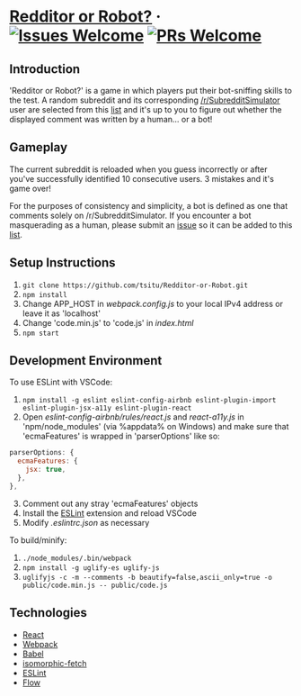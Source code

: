 # [Redditor or Robot?](https://tsitu.github.io/Redditor-or-Robot/) &middot; [![Issues Welcome](https://img.shields.io/badge/issues-welcome-brightgreen.svg)](https://github.com/tsitu/Redditor-or-Robot/issues) [![PRs Welcome](https://img.shields.io/badge/PRs-welcome-brightgreen.svg)](https://github.com/tsitu/Redditor-or-Robot/pulls)

## Introduction

'Redditor or Robot?' is a game in which players put their bot-sniffing skills to the test. A random subreddit and its corresponding [/r/SubredditSimulator](https://www.reddit.com/r/SubredditSimulator/comments/3g9ioz/what_is_rsubredditsimulator/) user are selected from this [list](https://github.com/tsitu/Redditor-or-Robot/blob/master/src/utils/ssbotlist.js) and it's up to you to figure out whether the displayed comment was written by a human... or a bot!

## Gameplay

The current subreddit is reloaded when you guess incorrectly or after you've successfully identified 10 consecutive users. 3 mistakes and it's game over!

For the purposes of consistency and simplicity, a bot is defined as one that comments solely on /r/SubredditSimulator. If you encounter a bot masquerading as a human, please submit an [issue](https://github.com/tsitu/Redditor-or-Robot/issues/new) so it can be added to this [list](https://github.com/tsitu/Redditor-or-Robot/blob/master/src/utils/commonbotlist.js).

## Setup Instructions

1. `git clone https://github.com/tsitu/Redditor-or-Robot.git`
2. `npm install`
3. Change APP\_HOST in _webpack.config.js_ to your local IPv4 address or leave it as 'localhost'
4. Change 'code.min.js' to 'code.js' in _index.html_
5. `npm start`

## Development Environment

To use ESLint with VSCode:
1. `npm install -g eslint eslint-config-airbnb eslint-plugin-import eslint-plugin-jsx-a11y eslint-plugin-react`
2. Open _eslint-config-airbnb/rules/react.js_ and _react-a11y.js_ in 'npm/node_modules' (via %appdata% on Windows) and make sure that 'ecmaFeatures' is wrapped in 'parserOptions' like so:
```javascript
parserOptions: {
  ecmaFeatures: {
    jsx: true,
  },
},
```
3. Comment out any stray 'ecmaFeatures' objects
4. Install the [ESLint](https://marketplace.visualstudio.com/items?itemName=dbaeumer.vscode-eslint) extension and reload VSCode
5. Modify _.eslintrc.json_ as necessary

To build/minify:
1. `./node_modules/.bin/webpack`
2. `npm install -g uglify-es uglify-js`
3. `uglifyjs -c -m --comments -b beautify=false,ascii_only=true -o public/code.min.js -- public/code.js`

## Technologies

* [React](https://github.com/facebook/react)
* [Webpack](https://github.com/webpack/webpack)
* [Babel](https://github.com/babel/babel)
* [isomorphic-fetch](https://github.com/matthew-andrews/isomorphic-fetch)
* [ESLint](https://github.com/eslint/eslint)
* [Flow](https://github.com/facebook/flow)
